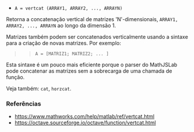 * `A = vertcat (ARRAY1, ARRAY2, ..., ARRAYN)`

Retorna a concatenação vertical de matrizes 'N'-dimensionais, `ARRAY1, ARRAY2, ..., ARRAYN` ao longo da dimensão 1.

Matrizes também podem ser concatenados verticalmente usando a sintaxe para a
criação de novas matrizes. Por exemplo:

>> `A = [MATRIZ1; MATRIZ2; ... ]`

Esta sintaxe é um pouco mais eficiente porque o parser do MathJSLab
pode concatenar as matrizes sem a sobrecarga de uma chamada de função.

Veja também: `cat`, `horzcat`.

### Referências

* https://www.mathworks.com/help/matlab/ref/vertcat.html
* https://octave.sourceforge.io/octave/function/vertcat.html
